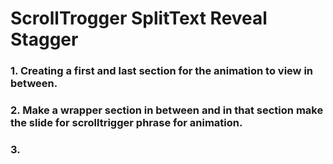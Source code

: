 # ScrollTrogger SplitText Reveal Stagger

### 1. Creating a first and last section for the animation to view in between.

### 2. Make a wrapper section in between and in that section make the slide for scrolltrigger phrase for animation.

### 3.
